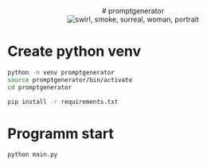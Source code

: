 <div align="center">
# promptgenerator
</div>

<div align="center"><img src="https://image.civitai.com/xG1nkqKTMzGDvpLrqFT7WA/c5769d49-f39a-4b84-9d27-b20ee9e625ba/original=true,quality=90/2024-10-26-163521.jpeg" alt="swirl, smoke, surreal, woman, portrait" title="Promptgenerator" /></div>

# Create python venv
```sh
python -m venv promptgenerator
source promptgenerator/bin/activate
cd promptgenerator
```

```sh
pip install -r requirements.txt
```

# Programm start
```sh
python main.py
```

